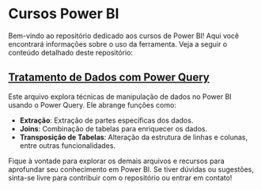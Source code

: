 # Cursos Power BI
Bem-vindo ao repositório dedicado aos cursos de Power BI! Aqui você encontrará informações sobre o uso da ferramenta. Veja a seguir o conteúdo detalhado deste repositório:

## [Tratamento de Dados com Power Query](https://cursos.alura.com.br/course/power-bi-desktop-tratamento-de-dados-power-query)
Este arquivo explora técnicas de manipulação de dados no Power BI usando o Power Query. Ele abrange funções como:
- **Extração**: Extração de partes específicas dos dados.
- **Joins**: Combinação de tabelas para enriquecer os dados.
- **Transposição de Tabelas**: Alteração da estrutura de linhas e colunas, entre outras funcionalidades.

Fique à vontade para explorar os demais arquivos e recursos para aprofundar seu conhecimento em Power BI. Se tiver dúvidas ou sugestões, sinta-se livre para contribuir com o repositório ou entrar em contato!

